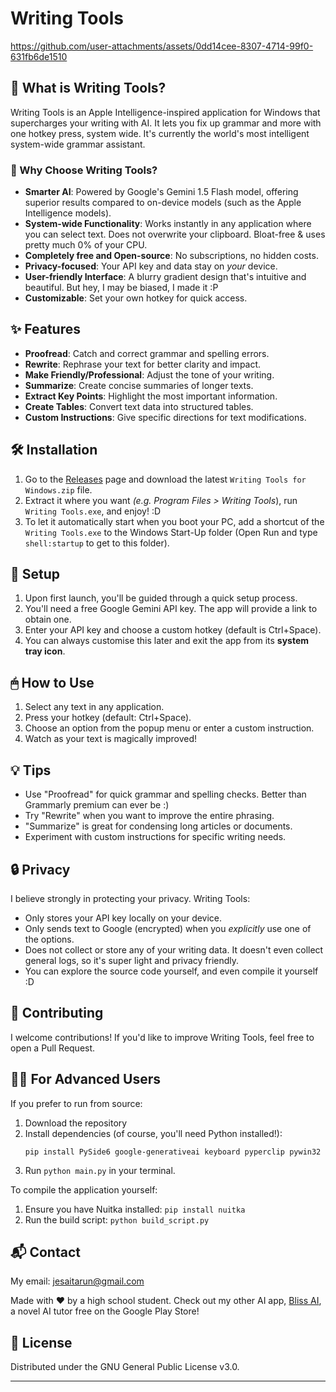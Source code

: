 # Writing Tools


https://github.com/user-attachments/assets/0dd14cee-8307-4714-99f0-631fb6de1510


## 🚀 What is Writing Tools?

Writing Tools is an Apple Intelligence-inspired application for Windows that supercharges your writing with AI. It lets you fix up grammar and more with one  hotkey press, system wide. It's currently the world's most intelligent system-wide grammar assistant.

### 🌟 Why Choose Writing Tools?

- **Smarter AI**: Powered by Google's Gemini 1.5 Flash model, offering superior results compared to on-device models (such as the Apple Intelligence models).
- **System-wide Functionality**: Works instantly in any application where you can select text. Does not overwrite your clipboard. Bloat-free & uses pretty much 0% of your CPU.
- **Completely free and Open-source**: No subscriptions, no hidden costs.
- **Privacy-focused**: Your API key and data stay on *your* device.
- **User-friendly Interface**: A blurry gradient design that's intuitive and beautiful. But hey, I may be biased, I made it :P
- **Customizable**: Set your own hotkey for quick access.

## ✨ Features

- **Proofread**: Catch and correct grammar and spelling errors.
- **Rewrite**: Rephrase your text for better clarity and impact.
- **Make Friendly/Professional**: Adjust the tone of your writing.
- **Summarize**: Create concise summaries of longer texts.
- **Extract Key Points**: Highlight the most important information.
- **Create Tables**: Convert text data into structured tables.
- **Custom Instructions**: Give specific directions for text modifications.

## 🛠 Installation

1. Go to the [Releases](https://github.com/theJayTea/WritingTools/releases) page and download the latest `Writing Tools for Windows.zip` file.
2. Extract it where you want *(e.g. Program Files > Writing Tools*), run `Writing Tools.exe`, and enjoy! :D
3. To let it automatically start when you boot your PC, add a shortcut of the `Writing Tools.exe` to the Windows Start-Up folder (Open Run and type `shell:startup` to get to this folder). 

## 🔧 Setup

1. Upon first launch, you'll be guided through a quick setup process.
2. You'll need a free Google Gemini API key. The app will provide a link to obtain one.
3. Enter your API key and choose a custom hotkey (default is Ctrl+Space).
4. You can always customise this later and exit the app from its **system tray icon**.

## 🖱 How to Use

1. Select any text in any application.
2. Press your hotkey (default: Ctrl+Space).
3. Choose an option from the popup menu or enter a custom instruction.
4. Watch as your text is magically improved!

## 💡 Tips

- Use "Proofread" for quick grammar and spelling checks. Better than Grammarly premium can ever be :)
- Try "Rewrite" when you want to improve the entire phrasing.
- "Summarize" is great for condensing long articles or documents.
- Experiment with custom instructions for specific writing needs.

## 🔒 Privacy

I believe strongly in protecting your privacy. Writing Tools:
- Only stores your API key locally on your device.
- Only sends text to Google (encrypted) when you *explicitly* use one of the options.
- Does not collect or store any of your writing data. It doesn't even collect general logs, so it's super light and privacy friendly.
- You can explore the source code yourself, and even compile it yourself :D

## 🤝 Contributing

I welcome contributions! If you'd like to improve Writing Tools, feel free to open a Pull Request.

## 👨‍💻 For Advanced Users

If you prefer to run from source:

1. Download the repository
2. Install dependencies (of course, you'll need Python installed!):
   ```
   pip install PySide6 google-generativeai keyboard pyperclip pywin32
   ```
3. Run `python main.py` in your terminal.

To compile the application yourself:

1. Ensure you have Nuitka installed: `pip install nuitka`
2. Run the build script: `python build_script.py`

## 📬 Contact

My email: jesaitarun@gmail.com

Made with ❤️ by a high school student. Check out my other AI app, [Bliss AI](https://play.google.com/store/apps/details?id=com.jesai.blissai), a novel AI tutor free on the Google Play Store!

## 📄 License

Distributed under the GNU General Public License v3.0.

---

